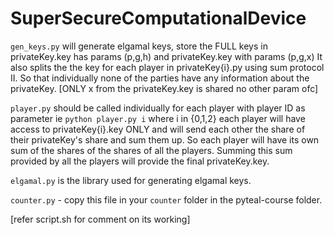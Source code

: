 # SuperSecureComputationalDevice

`gen_keys.py` will generate elgamal keys, store the FULL keys in privateKey.key has params (p,g,h) and privateKey.key with params (p,g,x)
It also splits the the key for each player in privateKey{i}.py using sum protocol II. So that individually none of the parties have any information about
the privateKey. [ONLY x from the privateKey.key is shared no other param ofc]

`player.py` should be called individually for each player with player ID as parameter ie `python player.py i` where i in {0,1,2}
each player will have access to privateKey{i}.key ONLY and will send each other the share of their privateKey's share and sum them up.
So each player will have its own sum of the shares of the shares of all the players. Summing this sum provided by all the players will provide the final privateKey.key. 

`elgamal.py` is the library used for generating elgamal keys.

`counter.py` - copy this file in your `counter` folder in the pyteal-course folder.

[refer script.sh for comment on its working]
